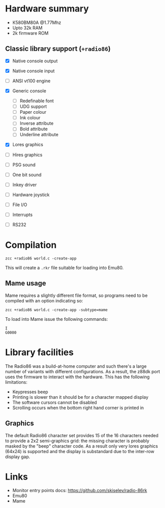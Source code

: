 # Hardware summary

* К580ВМ80А @1.77Mhz
* Upto 32k RAM
* 2k firmware ROM

## Classic library support (`+radio86`)

* [x] Native console output
* [x] Native console input
* [ ] ANSI vt100 engine
* [x] Generic console
    * [ ] Redefinable font 
    * [ ] UDG support
    * [ ] Paper colour
    * [ ] Ink colour
    * [ ] Inverse attribute
    * [ ] Bold attribute
    * [ ] Underline attribute
* [x] Lores graphics
* [ ] Hires graphics
* [ ] PSG sound
* [ ] One bit sound
* [ ] Inkey driver
* [ ] Hardware joystick
* [ ] File I/O
* [ ] Interrupts
* [ ] RS232


# Compilation

    zcc +radio86 world.c -create-app

This will create a `.rkr` file suitable for loading into Emu80.

## Mame usage

Mame requires a slightly different file format, so programs need to be compiled
with an option indicating so:

    zcc +radio86 world.c -create-app -subtype=mame

To load into Mame issue the following commands:

```
I
G0000
```

# Library facilities

The Radio86 was a build-at-home computer and such there's a large number of
variants with different configurations. As a result, the z88dk port uses
the firmware to interact with the hardware. This has the following
limitations:

* Keypresses beep
* Printing is slower than it should be for a character mapped display
* The software cursors cannot be disabled
* Scrolling occurs when the bottom right hand corner is printed in

## Graphics

The default Radio86 character set provides 15 of the 16 characters needed to
provide a 2x2 semi-graphics grid: the missing character is probably masked
by the "beep" character code. As a result only very lores graphics (64x24) is
supported and the display is substandard due to the inter-row display gap.

# Links

* Monitor entry points docs: https://github.com/skiselev/radio-86rk
* Emu80
* Mame
